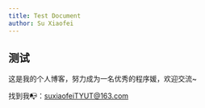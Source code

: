```yaml
---
title: Test Document
author: Su Xiaofei
---
```

## 测试

这是我的个人博客，努力成为一名优秀的程序媛，欢迎交流~

找到我📭：suxiaofeiTYUT@163.com
